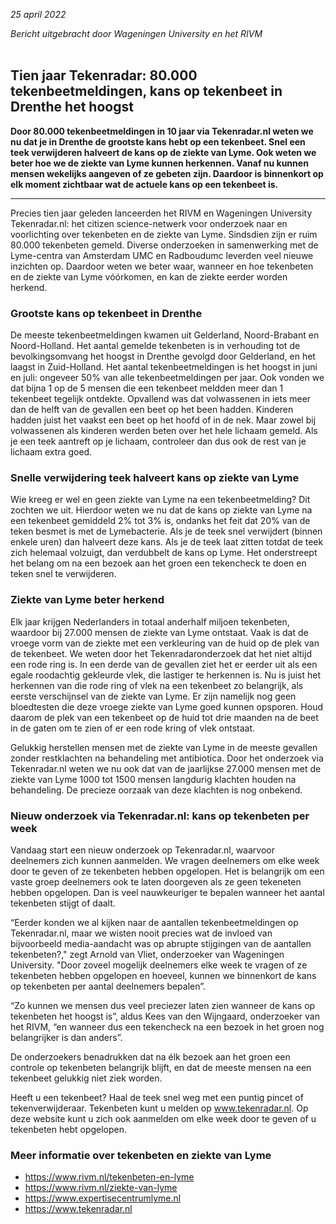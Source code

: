 *25 april 2022*

*Bericht uitgebracht door Wageningen University en het RIVM*
<br></br>

## Tien jaar Tekenradar: 80.000 tekenbeetmeldingen, kans op tekenbeet in Drenthe het hoogst

**Door 80.000 tekenbeetmeldingen in 10 jaar via Tekenradar.nl weten we nu dat je in Drenthe de grootste kans hebt op een tekenbeet. Snel een teek verwijderen halveert de kans op de ziekte van Lyme. Ook weten we beter hoe we de ziekte van Lyme kunnen herkennen. Vanaf nu kunnen mensen wekelijks aangeven of ze gebeten zijn. Daardoor is binnenkort op elk moment zichtbaar wat de actuele kans op een tekenbeet is.**

<!-- <figure className="figure mb-2 text-center w-100">
  <img className="figure-img img-fluid" style="max-width:400px;width:100%;" src="/assets/images/teken_gevangen.png" alt="Kaart van Nederland met daarop de locaties van de plaatsen waar elke maand teken zijn gevangen">
  <figcaption className="figure-caption">Figuur 1. 12 gebieden waar elke maand teken zijn gevangen: BI Bilthoven, DR Dronten, ED Ede, GI Gieten, HB Hoog Baarlo, KH Kwade Hoek, MO Montferland, SC Schiermonnikoog, TW Twiske, VA Vaals, VE Veldhoven, WA Wassenaar</figcaption>
</figure>

<figure className="figure mb-2 text-center w-100">
  <img className="figure-img img-fluid" style="max-width:600px;width:100%;" src="/assets/images/tekenmeldingen_per_mand.png" alt="Grafiek met per maand het percentage van het jaarlijks aantal tekenbeetmeldingen via Tekenradar.nl over de afgelopen 8 jaar. De meeste meldingen worden gedaan in juni en juli">
  <figcaption className="figure-caption">Figuur 2: Percentage van het jaarlijks aantal tekenbeetmeldingen op Tekenradar.nl per maand (Bron: Tekenradar.nl)</figcaption>
</figure> -->

---
Precies tien jaar geleden lanceerden het RIVM en Wageningen University Tekenradar.nl: het citizen science-netwerk voor onderzoek naar en voorlichting over tekenbeten en de ziekte van Lyme. Sindsdien zijn er ruim 80.000 tekenbeten gemeld. Diverse onderzoeken in samenwerking met de Lyme-centra van Amsterdam UMC en Radboudumc leverden veel nieuwe inzichten op. Daardoor weten we beter waar, wanneer en hoe tekenbeten en de ziekte van Lyme vóórkomen, en kan de ziekte eerder worden herkend.

### Grootste kans op tekenbeet in Drenthe
De meeste tekenbeetmeldingen kwamen uit Gelderland, Noord-Brabant en Noord-Holland. Het aantal gemelde tekenbeten is in verhouding tot de bevolkingsomvang het hoogst in Drenthe gevolgd door Gelderland, en het laagst in Zuid-Holland. Het aantal tekenbeetmeldingen is het hoogst in juni en juli: ongeveer 50% van alle tekenbeetmeldingen per jaar. Ook vonden we dat bijna 1 op de 5 mensen die een tekenbeet meldden meer dan 1 tekenbeet tegelijk ontdekte. Opvallend was dat volwassenen in iets meer dan de helft van de gevallen een beet op het been hadden. Kinderen hadden juist het vaakst een beet op het hoofd of in de nek. Maar zowel bij volwassenen als kinderen werden beten over het hele lichaam gemeld. Als je een teek aantreft op je lichaam, controleer dan dus ook de rest van je lichaam extra goed.

### Snelle verwijdering teek halveert kans op ziekte van Lyme 
Wie kreeg er wel en geen ziekte van Lyme na een tekenbeetmelding? Dit zochten we uit. Hierdoor weten we nu dat de kans op ziekte van Lyme na een tekenbeet gemiddeld 2% tot 3% is, ondanks het feit dat 20% van de teken besmet is met de Lymebacterie. Als je de teek snel verwijdert (binnen enkele uren) dan halveert deze kans. Als je de teek laat zitten totdat de teek zich helemaal volzuigt, dan verdubbelt de kans op Lyme. Het onderstreept het belang om na een bezoek aan het groen een tekencheck te doen en teken snel te verwijderen. 

### Ziekte van Lyme beter herkend
Elk jaar krijgen Nederlanders in totaal anderhalf miljoen tekenbeten, waardoor bij 27.000 mensen de ziekte van Lyme ontstaat. Vaak is dat de vroege vorm van de ziekte met een verkleuring van de huid op de plek van de tekenbeet. We weten door het Tekenradaronderzoek dat het niet altijd een rode ring is. In een derde van de gevallen ziet het er eerder uit als een egale roodachtig gekleurde vlek, die lastiger te herkennen is. 
Nu is juist het herkennen van die rode ring of vlek na een tekenbeet zo belangrijk, als eerste verschijnsel van de ziekte van Lyme. Er zijn namelijk nog geen bloedtesten die deze vroege ziekte van Lyme goed kunnen opsporen. Houd daarom de plek van een tekenbeet op de huid tot drie maanden na de beet in de gaten om te zien of er een rode kring of vlek ontstaat. 

Gelukkig herstellen mensen met de ziekte van Lyme in de meeste gevallen zonder restklachten na behandeling met antibiotica. Door het onderzoek via Tekenradar.nl weten we nu ook dat van de jaarlijkse 27.000 mensen met de ziekte van Lyme 1000 tot 1500 mensen langdurig klachten houden na behandeling. De precieze oorzaak van deze klachten is nog onbekend.

### Nieuw onderzoek via Tekenradar.nl: kans op tekenbeten per week
Vandaag start een nieuw onderzoek op Tekenradar.nl, waarvoor deelnemers zich kunnen aanmelden. We vragen deelnemers om elke week door te geven of ze tekenbeten hebben opgelopen. Het is belangrijk om een vaste groep deelnemers ook te laten doorgeven als ze geen tekeneten hebben opgelopen. Dan is veel nauwkeuriger te bepalen wanneer het aantal tekenbeten stijgt of daalt.

“Eerder konden we al kijken naar de aantallen tekenbeetmeldingen op Tekenradar.nl, maar we wisten nooit precies wat de invloed van bijvoorbeeld media-aandacht was op abrupte stijgingen van de aantallen tekenbeten?," zegt Arnold van Vliet, onderzoeker van Wageningen University.  "Door zoveel mogelijk deelnemers elke week te vragen of ze tekenbeten hebben opgelopen en hoeveel, kunnen we binnenkort de kans op tekenbeten per aantal deelnemers bepalen”.

“Zo kunnen we mensen dus veel preciezer laten zien wanneer de kans op tekenbeten het hoogst is”, aldus Kees van den Wijngaard, onderzoeker van het RIVM, “en wanneer dus een tekencheck na een bezoek in het groen nog belangrijker is dan anders”.

De onderzoekers benadrukken dat na élk bezoek aan het groen een controle op tekenbeten belangrijk blijft, en dat de meeste mensen na een tekenbeet gelukkig niet ziek worden. 

Heeft u een tekenbeet? Haal de teek snel weg met een puntig pincet of tekenverwijderaar. Tekenbeten kunt u melden op www.tekenradar.nl. Op deze website kunt u zich ook aanmelden om elke week door te geven of u tekenbeten hebt opgelopen.

### Meer informatie over tekenbeten en ziekte van Lyme
- https://www.rivm.nl/tekenbeten-en-lyme
- https://www.rivm.nl/ziekte-van-lyme
- https://www.expertisecentrumlyme.nl
- https://www.tekenradar.nl

<br></br>
